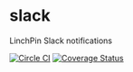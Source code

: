 # slack

LinchPin Slack notifications

[![Circle CI](https://circleci.com/gh/linchpin-notifications/slack.svg?style=svg)](https://circleci.com/gh/linchpin-notifications/slack)
[![Coverage Status](https://coveralls.io/repos/linchpin-notifications/slack/badge.svg?branch=master&service=github)](https://coveralls.io/github/linchpin-notifications/slack?branch=master)
